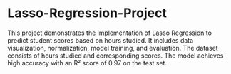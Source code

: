 # Lasso-Regression-Project
This project demonstrates the implementation of Lasso Regression to predict student scores based on hours studied. It includes data visualization, normalization, model training, and evaluation. The dataset consists of hours studied and corresponding scores. The model achieves high accuracy with an R² score of 0.97 on the test set.
